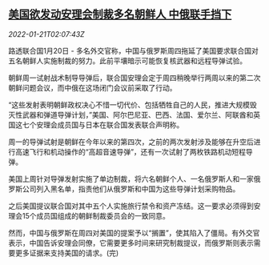 <!--1642732263000-->
[美国欲发动安理会制裁多名朝鲜人 中俄联手挡下](https://cn.reuters.com/article/usa-un-nk-china-russia-0120-idCNKBS2JV055)
------

<div><i>2022-01-21T02:07:43Z</i></div><p>路透联合国1月20日 - 多名外交官称，中国与俄罗斯周四拖延了美国要求联合国对五名朝鲜人实施制裁的努力。此前平壤暗示可能恢复核武器和远程导弹试验。</p><p>朝鲜周一试射战术制导导弹后，联合国安理会定于周四稍晚举行两周以来的第二次朝鲜问题会议，而中俄在这场闭门会议前采取了行动。</p><p>“这些发射表明朝鲜政权决心不惜一切代价、包括牺牲自己的人民，推进大规模毁灭性武器和弹道导弹计划，”美国、阿尔巴尼亚、巴西、法国、爱尔兰、阿联酋和英国这七个安理会成员国与日本在联合国发表联合声明称。</p><p>周一的导弹试射是朝鲜在今年以来的第四次，之前的两次发射涉及能够在升空后进行高速飞行和机动操作的“高超音速导弹”，还有一次试射了两枚铁路机动短程导弹。</p><p>美国上周针对导弹发射实施了单边制裁，将六名朝鲜个人、一名俄罗斯人和一家俄罗斯公司列入黑名单，指责他们从俄罗斯和中国为这些导弹计划采购物品。</p><p>之后美国提议联合国对其中五个人实施旅行禁令和资产冻结。这一要求必须得到安理会15个成员国组成的朝鲜制裁委员会的一致同意。</p><p>然而，中国与俄罗斯在周四对美国的提案予以“搁置”，使其陷入了僵局。有外交官表示，中国告诉安理会同僚，它需要更多时间来研究制裁提议，而俄罗斯则表示需要更多证据来支持美国的请求。(完)</p>
